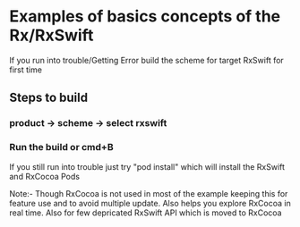 # Examples of basics concepts of the Rx/RxSwift

If you run into trouble/Getting Error build the scheme for target RxSwift for first time

## Steps to build
### product -> scheme -> select rxswift
### Run the build or cmd+B

If you still run into trouble just try "pod install" which will install the RxSwift and RxCocoa Pods


Note:- Though RxCocoa is not used in most of the example keeping this for feature use and to avoid multiple update. Also helps you explore RxCocoa in real time. Also for few depricated RxSwift API which is moved to RxCocoa
